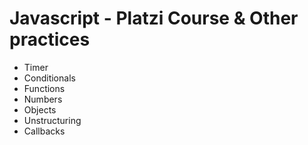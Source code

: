 # Javascript - Platzi Course & Other practices
- Timer
- Conditionals
- Functions
- Numbers
- Objects
- Unstructuring
- Callbacks